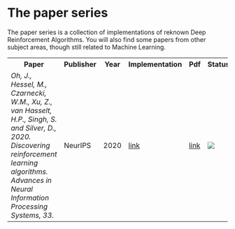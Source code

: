 # The paper series

The paper series is a collection of implementations of reknown Deep Reinforcement Algorithms.
You will also find some papers from other subject areas, though still related to Machine Learning.


<table>
  <tr>
    <th>Paper</th>
    <th>Publisher</th>
    <th>Year</th>
    <th>Implementation</th>
    <th>Pdf</th>
    <th>Status</th>
  </tr>
  <tr>
    <td><i>Oh, J., Hessel, M., Czarnecki, W.M., Xu, Z., van Hasselt, H.P., Singh, S.  and Silver, D., 2020. Discovering reinforcement learning algorithms.  Advances in Neural Information Processing Systems, 33.</i></td>
    <td>NeurIPS</td>
    <td>2020</td>
    <td><a href=https://github.com/epignatelli/discovering-reinforcement-learning-algorithms>link</a></td>
    <td><a href=https://proceedings.neurips.cc/paper/2020/file/0b96d81f0494fde5428c7aea243c9157-Paper.pdf>link</a></td>
    <td><img src=https://www.repostatus.org/badges/latest/wip.svg></td>
  </tr>

</table>

